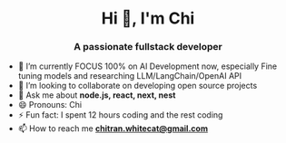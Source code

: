 <h1 align="center">Hi 👋, I'm Chi</h1>
<h3 align="center">A passionate fullstack developer</h3>

- 🌱 I’m currently FOCUS 100% on AI Development now, especially Fine tuning models and researching LLM/LangChain/OpenAI API
- 👯 I’m looking to collaborate on developing open source projects
- 💬 Ask me about **node.js, react, next, nest**
- 😄 Pronouns: Chi
- ⚡ Fun fact: I spent 12 hours coding and the rest coding
- 📫 How to reach me **chitran.whitecat@gmail.com**
